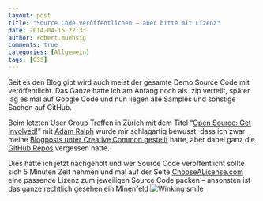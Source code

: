 ```yaml
---
layout: post
title: "Source Code veröffentlichen – aber bitte mit Lizenz"
date: 2014-04-15 22:33
author: robert.muehsig
comments: true
categories: [Allgemein]
tags: [OSS]
---
```

<p>Seit es den Blog gibt wird auch meist der gesamte Demo Source Code mit veröffentlicht. Das Ganze hatte ich am Anfang noch als .zip verteilt, später lag es mal auf Google Code und nun liegen alle Samples und sonstige Sachen auf GitHub.</p> <p>Beim letzten User Group Treffen in Zürich mit dem Titel “<a href="http://www.meetup.com/Zurich-Developers-NET-User-Group/events/166898202/">Open Source: Get Involved!</a>” mit <a href="http://adamralph.com/">Adam Ralph</a> wurde mir schlagartig bewusst, dass ich zwar meine <a href="http://blog.codeinside.eu/2012/04/25/lizenznderung-zu-creative-commons/">Blogposts unter Creative Common gestellt</a> hatte, aber dabei ganz die <a href="https://github.com/Code-Inside">GitHub Repos</a> vergessen hatte.</p> <p>Dies hatte ich jetzt nachgeholt und wer Source Code veröffentlicht sollte sich 5 Minuten Zeit nehmen und mal auf der Seite <a href="http://choosealicense.com/">ChooseALicense.com</a> eine passende Lizenz zum jeweiligen Source Code packen – ansonsten ist das ganze rechtlich gesehen ein Minenfeld <img class="wlEmoticon wlEmoticon-winkingsmile" style="border-top-style: none; border-bottom-style: none; border-right-style: none; border-left-style: none" alt="Winking smile" src="{{BASE_PATH}}/assets/wp-images/wlEmoticon-winkingsmile13.png"></p>
